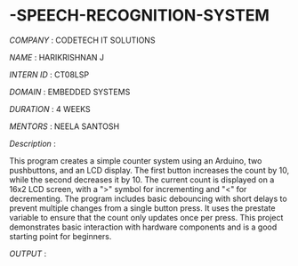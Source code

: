 # -SPEECH-RECOGNITION-SYSTEM

*COMPANY* : CODETECH IT SOLUTIONS

*NAME* : HARIKRISHNAN J

*INTERN ID* : CT08LSP

*DOMAIN* : EMBEDDED SYSTEMS

*DURATION* : 4 WEEKS

*MENTORS* : NEELA SANTOSH

*Description* :

This program creates a simple counter system using an Arduino, two pushbuttons, and an LCD display. The first button increases the count by 10, while the second decreases it by 10. The current count is displayed on a 16x2 LCD screen, with a ">" symbol for incrementing and "<" for decrementing. The program includes basic debouncing with short delays to prevent multiple changes from a single button press. It uses the prestate variable to ensure that the count only updates once per press. This project demonstrates basic interaction with hardware components and is a good starting point for beginners.

*OUTPUT* :
